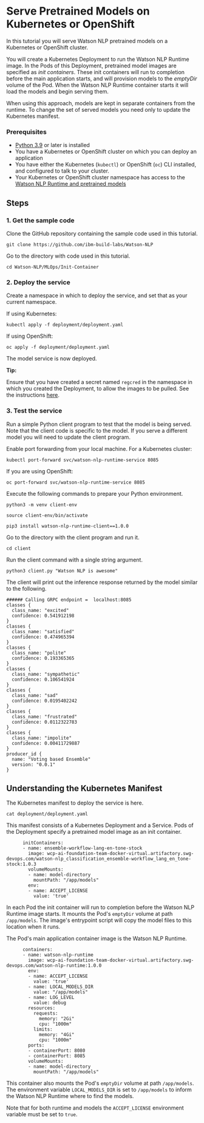 # Serve Pretrained Models on Kubernetes or OpenShift
In this tutorial you will serve Watson NLP pretrained models on a Kubernetes or OpenShift cluster. 

You will create a Kubernetes Deployment to run the Watson NLP Runtime image. In the Pods of this Deployment, pretrained model images are specified as *init containers*. These init containers will run to completion before the main application starts, and will provision models to the *emptyDir* volume of the Pod. When the Watson NLP Runtime container starts it will load the models and begin serving them.

When using this approach, models are kept in separate containers from the runtime. To change the set of served models you need only to update the Kubernetes manifest. 

### Prerequisites
- [Python 3.9](https://www.python.org/downloads/) or later is installed
- You have a Kubernetes or OpenShift cluster on which you can deploy an application
- You have either the Kubernetes (`kubectl`) or OpenShift (`oc`) CLI installed, and configured to talk to your cluster.
- Your Kubernetes or OpenShift cluster namespace has access to the [Watson NLP Runtime and pretrained models](https://github.com/ibm-build-labs/Watson-NLP/blob/main/MLOps/access/README.md#kubernetes-and-openshift)

## Steps

### 1. Get the sample code
Clone the GitHub repository containing the sample code used in this tutorial.  
```
git clone https://github.com/ibm-build-labs/Watson-NLP 
```
Go to the directory with code used in this tutorial.
```
cd Watson-NLP/MLOps/Init-Container
```

### 2. Deploy the service
Create a namespace in which to deploy the service, and set that as your current namespace.

If using Kubernetes:
```
kubectl apply -f deployment/deployment.yaml
```
If using OpenShift:
```
oc apply -f deployment/deployment.yaml
```
The model service is now deployed. 

**Tip:**

Ensure that you have created a secret named `regcred` in the namespace in which you created the Deployment, to allow the images to be pulled. See the instructions [here](https://github.com/ibm-build-labs/Watson-NLP/blob/main/MLOps/access/README.md#kubernetes-and-openshift).

### 3. Test the service
Run a simple Python client program to test that the model is being served. Note that the client code is specific to the model. If you serve a different model you will need to update the client program.

Enable port forwarding from your local machine. For a Kubernetes cluster:
```
kubectl port-forward svc/watson-nlp-runtime-service 8085 
```
If you are using OpenShift:
```
oc port-forward svc/watson-nlp-runtime-service 8085
```

Execute the following commands to prepare your Python environment.
```
python3 -m venv client-env
```
```
source client-env/bin/activate
```
```
pip3 install watson-nlp-runtime-client==1.0.0
```
Go to the directory with the client program and run it.   
```
cd client
```
Run the client command with a single string argument.
```
python3 client.py "Watson NLP is awesome" 
```
The client will print out the inference response returned by the model similar to the following.
```
###### Calling GRPC endpoint =  localhost:8085
classes {
  class_name: "excited"
  confidence: 0.541912198
}
classes {
  class_name: "satisfied"
  confidence: 0.474965394
}
classes {
  class_name: "polite"
  confidence: 0.193365365
}
classes {
  class_name: "sympathetic"
  confidence: 0.106541924
}
classes {
  class_name: "sad"
  confidence: 0.0195402242
}
classes {
  class_name: "frustrated"
  confidence: 0.0112322783
}
classes {
  class_name: "impolite"
  confidence: 0.00411729887
}
producer_id {
  name: "Voting based Ensemble"
  version: "0.0.1"
}
```

## Understanding the Kubernetes Manifest

The Kubernetes manifest to deploy the service is here.  
```
cat deployment/deployment.yaml
```
This manifest consists of a Kubernetes Deployment and a Service. Pods of the Deployment specify a pretrained model image as an init container.
```
      initContainers:
      - name: ensemble-workflow-lang-en-tone-stock
        image: wcp-ai-foundation-team-docker-virtual.artifactory.swg-devops.com/watson-nlp_classification_ensemble-workflow_lang_en_tone-stock:1.0.3
        volumeMounts:
        - name: model-directory
          mountPath: "/app/models"
        env:
        - name: ACCEPT_LICENSE
          value: 'true'       
```
In each Pod the init container will run to completion before the Watson NLP Runtime image starts. It mounts the Pod's `emptyDir` volume at path `/app/models`. The image's entrypoint script will copy the model files to this location when it runs.

The Pod's main application container image is the Watson NLP Runtime.
```
      containers:
      - name: watson-nlp-runtime
        image: wcp-ai-foundation-team-docker-virtual.artifactory.swg-devops.com/watson-nlp-runtime:1.0.0
        env:
        - name: ACCEPT_LICENSE
          value: 'true'
        - name: LOCAL_MODELS_DIR
          value: "/app/models"
        - name: LOG_LEVEL
          value: debug
        resources:
          requests:
            memory: "2Gi"
            cpu: "1000m"
          limits:
            memory: "4Gi"
            cpu: "1000m"
        ports:
        - containerPort: 8080
        - containerPort: 8085
        volumeMounts:
        - name: model-directory
          mountPath: "/app/models"
```
This container also mounts the Pod's `emptyDir` volume at path `/app/models`. The environment variable `LOCAL_MODELS_DIR` is set to `/app/models` to inform the Watson NLP Runtime where to find the models.

Note that for both runtime and models the `ACCEPT_LICENSE` environment variable must be set to `true`.
